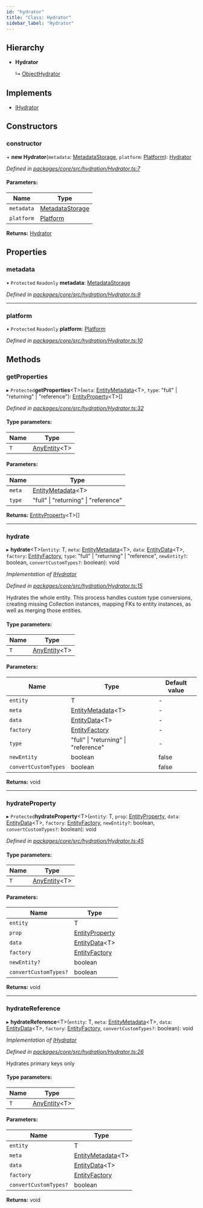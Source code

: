 ```yaml
---
id: "hydrator"
title: "Class: Hydrator"
sidebar_label: "Hydrator"
---
```


## Hierarchy

* **Hydrator**

  ↳ [ObjectHydrator](objecthydrator.md)

## Implements

* [IHydrator](../interfaces/ihydrator.md)

## Constructors

### constructor

\+ **new Hydrator**(`metadata`: [MetadataStorage](metadatastorage.md), `platform`: [Platform](platform.md)): [Hydrator](hydrator.md)

*Defined in [packages/core/src/hydration/Hydrator.ts:7](https://github.com/mikro-orm/mikro-orm/blob/4249b052e/packages/core/src/hydration/Hydrator.ts#L7)*

#### Parameters:

Name | Type |
------ | ------ |
`metadata` | [MetadataStorage](metadatastorage.md) |
`platform` | [Platform](platform.md) |

**Returns:** [Hydrator](hydrator.md)

## Properties

### metadata

• `Protected` `Readonly` **metadata**: [MetadataStorage](metadatastorage.md)

*Defined in [packages/core/src/hydration/Hydrator.ts:9](https://github.com/mikro-orm/mikro-orm/blob/4249b052e/packages/core/src/hydration/Hydrator.ts#L9)*

___

### platform

• `Protected` `Readonly` **platform**: [Platform](platform.md)

*Defined in [packages/core/src/hydration/Hydrator.ts:10](https://github.com/mikro-orm/mikro-orm/blob/4249b052e/packages/core/src/hydration/Hydrator.ts#L10)*

## Methods

### getProperties

▸ `Protected`**getProperties**&#60;T>(`meta`: [EntityMetadata](entitymetadata.md)&#60;T>, `type`: &#34;full&#34; \| &#34;returning&#34; \| &#34;reference&#34;): [EntityProperty](../interfaces/entityproperty.md)&#60;T>[]

*Defined in [packages/core/src/hydration/Hydrator.ts:32](https://github.com/mikro-orm/mikro-orm/blob/4249b052e/packages/core/src/hydration/Hydrator.ts#L32)*

#### Type parameters:

Name | Type |
------ | ------ |
`T` | [AnyEntity](../index.md#anyentity)&#60;T> |

#### Parameters:

Name | Type |
------ | ------ |
`meta` | [EntityMetadata](entitymetadata.md)&#60;T> |
`type` | &#34;full&#34; \| &#34;returning&#34; \| &#34;reference&#34; |

**Returns:** [EntityProperty](../interfaces/entityproperty.md)&#60;T>[]

___

### hydrate

▸ **hydrate**&#60;T>(`entity`: T, `meta`: [EntityMetadata](entitymetadata.md)&#60;T>, `data`: [EntityData](../index.md#entitydata)&#60;T>, `factory`: [EntityFactory](entityfactory.md), `type`: &#34;full&#34; \| &#34;returning&#34; \| &#34;reference&#34;, `newEntity?`: boolean, `convertCustomTypes?`: boolean): void

*Implementation of [IHydrator](../interfaces/ihydrator.md)*

*Defined in [packages/core/src/hydration/Hydrator.ts:15](https://github.com/mikro-orm/mikro-orm/blob/4249b052e/packages/core/src/hydration/Hydrator.ts#L15)*

Hydrates the whole entity. This process handles custom type conversions, creating missing Collection instances,
mapping FKs to entity instances, as well as merging those entities.

#### Type parameters:

Name | Type |
------ | ------ |
`T` | [AnyEntity](../index.md#anyentity)&#60;T> |

#### Parameters:

Name | Type | Default value |
------ | ------ | ------ |
`entity` | T | - |
`meta` | [EntityMetadata](entitymetadata.md)&#60;T> | - |
`data` | [EntityData](../index.md#entitydata)&#60;T> | - |
`factory` | [EntityFactory](entityfactory.md) | - |
`type` | &#34;full&#34; \| &#34;returning&#34; \| &#34;reference&#34; | - |
`newEntity` | boolean | false |
`convertCustomTypes` | boolean | false |

**Returns:** void

___

### hydrateProperty

▸ `Protected`**hydrateProperty**&#60;T>(`entity`: T, `prop`: [EntityProperty](../interfaces/entityproperty.md), `data`: [EntityData](../index.md#entitydata)&#60;T>, `factory`: [EntityFactory](entityfactory.md), `newEntity?`: boolean, `convertCustomTypes?`: boolean): void

*Defined in [packages/core/src/hydration/Hydrator.ts:45](https://github.com/mikro-orm/mikro-orm/blob/4249b052e/packages/core/src/hydration/Hydrator.ts#L45)*

#### Type parameters:

Name | Type |
------ | ------ |
`T` | [AnyEntity](../index.md#anyentity)&#60;T> |

#### Parameters:

Name | Type |
------ | ------ |
`entity` | T |
`prop` | [EntityProperty](../interfaces/entityproperty.md) |
`data` | [EntityData](../index.md#entitydata)&#60;T> |
`factory` | [EntityFactory](entityfactory.md) |
`newEntity?` | boolean |
`convertCustomTypes?` | boolean |

**Returns:** void

___

### hydrateReference

▸ **hydrateReference**&#60;T>(`entity`: T, `meta`: [EntityMetadata](entitymetadata.md)&#60;T>, `data`: [EntityData](../index.md#entitydata)&#60;T>, `factory`: [EntityFactory](entityfactory.md), `convertCustomTypes?`: boolean): void

*Implementation of [IHydrator](../interfaces/ihydrator.md)*

*Defined in [packages/core/src/hydration/Hydrator.ts:26](https://github.com/mikro-orm/mikro-orm/blob/4249b052e/packages/core/src/hydration/Hydrator.ts#L26)*

Hydrates primary keys only

#### Type parameters:

Name | Type |
------ | ------ |
`T` | [AnyEntity](../index.md#anyentity)&#60;T> |

#### Parameters:

Name | Type |
------ | ------ |
`entity` | T |
`meta` | [EntityMetadata](entitymetadata.md)&#60;T> |
`data` | [EntityData](../index.md#entitydata)&#60;T> |
`factory` | [EntityFactory](entityfactory.md) |
`convertCustomTypes?` | boolean |

**Returns:** void
